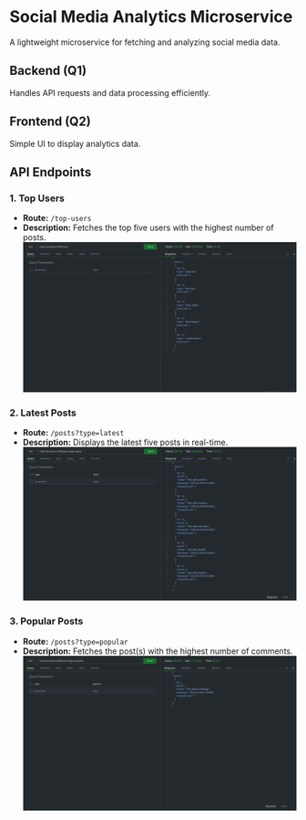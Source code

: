 # Social Media Analytics Microservice

A lightweight microservice for fetching and analyzing social media data.

## Backend (Q1)

Handles API requests and data processing efficiently.

## Frontend (Q2)

Simple UI to display analytics data.

## API Endpoints

### 1. Top Users

- **Route:** `/top-users`
- **Description:** Fetches the top five users with the highest number of posts.
  ![Top users](image/get_top_users.png)

### 2. Latest Posts

- **Route:** `/posts?type=latest`
- **Description:** Displays the latest five posts in real-time.
  ![Latest Posts](image/latest_post_api.png)

### 3. Popular Posts

- **Route:** `/posts?type=popular`
- **Description:** Fetches the post(s) with the highest number of comments.
  ![Popular Posts](image/popular_posts.png)
